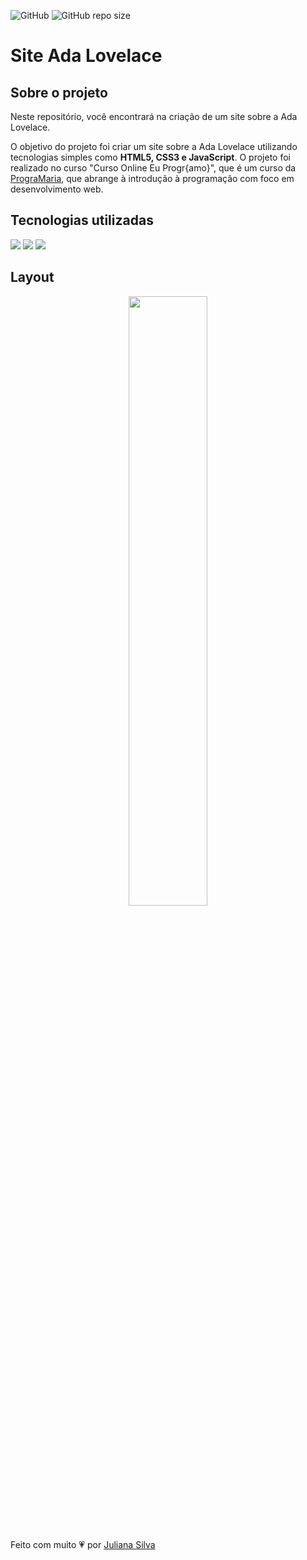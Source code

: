 ![GitHub](https://img.shields.io/github/license/juxxnn/siteada-prograMaria)
<img alt="GitHub repo size" src="https://img.shields.io/github/repo-size/juxxnn/siteada-prograMaria">

# Site Ada Lovelace

## Sobre o projeto
Neste repositório, você encontrará na criação de um site sobre a Ada Lovelace. 

O objetivo do projeto foi criar um site sobre a Ada Lovelace utilizando tecnologias simples como <b>HTML5, CSS3 e JavaScript</b>. O projeto foi realizado no curso "Curso Online Eu Progr{amo}", que é um curso da [PrograMaria](https://www.programaria.org/), que abrange à introdução à programação com foco em desenvolvimento web.

## Tecnologias utilizadas
<img src="https://img.shields.io/badge/HTML5-E34F26?style=for-the-badge&logo=html5&logoColor=white"/> <img src="https://img.shields.io/badge/CSS3-1572B6?style=for-the-badge&logo=css3&logoColor=white"/> <img src="https://img.shields.io/badge/JavaScript-323330?style=for-the-badge&logo=javascript&logoColor=F7DF1E"/>

## Layout
<p align="center"> <img src="https://imgur.com/JKE1PRD.jpg" width="50%"/> </p>


#
Feito com muito 💗 por  <a href="https://github.com/juxxnn.png?size=100">Juliana Silva</a>


